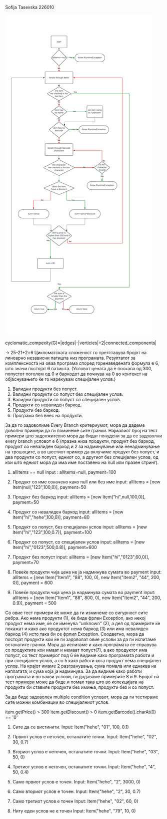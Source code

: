 Sofija Tasevska 226010

!["graph"](SI_lab2_image.png)

cyclomatic_compexity(G)=|edges|-|verticies|+2|connected_components|

-> 25-21+2=6
Цикломатската сложеност го претставува бројот на линеарно независни патишта низ програмата. Резултатот за комплексноста на оваа програма според горенаведената формула е 6, што значи постојат 6 патишта.
(Условот цената да е поскапа од 300, попустот поголем од 0 и баркодот да почнува на 0 во контекст на објаснувањето ќе го нарекувам специјален услов.)
1. Валидни продукти без попуст.
2. Валидни продукти со попуст без специјален услов.
3. Валидни продукти со попуст со специјален услов.
4. Продукти со невалиден баркод.
5. Продукти без баркод.
6. Програма без внес на продукти.

За да го задоволиме Every Branch критериумот, мора да дадеме доволно примери да ги поминеме сите гранки.
Најмалиот број на тест примери што задолжително мора да бидат понудени за да се задоволни еvery branch условот е 6 (празна низа продукти, продукт без баркод, продукт со невалиден баркод и 2 за надминување или ненадминување на трошоците, а во шестиот пример да вклучиме продукт без попуст, и два продукти со попуст, едниот со, а другиот без специјален услов, од кои што едниот мора да има име поставено на null или празен стринг).

1. allItems == null
input : allItems=null, payment=100

2. Продукт со име означено како null или без име
input: allItems = [new Item(null,"123",100,0)], payment=50

3. Продукт без баркод
input: allItems = [new Item("hi",null,100,0)], payment=50

4. Продукт со невалиден баркод
input: allItems = [new Item("hi","hehe",100,0)], payment=80

5. Продукт со попуст, без специјален услов
input: allItems = [new Item("hi","123",100,0.7)], payment=100

6. Продукт со попуст, со специјален услов
input: allItems = [new Item("hi","0123",500,0.8)], payment=600

7. Продукт без попуст
input:  allItems = [new Item("hi","0123",60,0)], payment=70

8. Повеќе продукти чија цена не ја надминува сумата во payment
input: allItems = [new Item("Item1", "88", 100, 0), new Item("Item2", "44", 200, 0)], payment = 600

9. Повеќе продукти чија цена ја надминува сумата во payment
input: allItems = [new Item("Item1", "88", 800, 0), new Item("Item2", "44", 200, 0.9)], payment = 500

Со овие тест примери ќе може да ги изминеме со сигурност сите ребра. Ако нема продукти (1), ќе биде фрлен Exception, ако некој продукт нема име, ќе се именува "unknown" (2), а дел од примерите ќе покажат и како ако продуктот нема баркод (3) или има невалиден баркод (4) исто така би се фрлил Exception. Соодветно, мора да постојат продукти кои ќе ги задоволат овие услови за да ги испитаме останатите гранки. Мора да испитаме и како програмата се справува со продуктите кои имаат и немаат попуст(7), а ако продуктот има попуст, со тест примерот под 6 ќе видиме како програмата работи и при специјален услов, а со 5 како работи кога продукт нема специјален услов. На крајот имаме 2 разгранувања, сума помала или еднаква на наплатата, и сума која ја надминува. За да видиме како работи програмата и во вакви услови, ги додаваме примерите 8 и 9. Бројот на тест примери може да биде и помал така што во колекцијата на продукти би ставиле продукти без имиња, продукти без и со попуст. 

За да биде задоволен multiple condition условот, мора да ги тестираме сите можни комбинации во специјалниот услов.

item.getPrice() > 300
item.getDiscount() > 0
item.getBarcode().charAt(0) == '0'

1. Сите да се вистинити. 
Input: Item("hehe", "01", 100, 0.1)

2. Првиот услов е неточен, останатите точни.
Input: Item("hehe", "02", 30, 0.7)

3. Вториот услов е неточен, останатите точни.
Input: Item("hehe", "03", 50, 0)

4. Третиот услов е неточен, останатите точни.
Input: Item("hehe", "4", 50, 0.4)

5. Само првиот услов е точен.
Input: Item("hehe", "2", 3000, 0)

6. Само вториот услов е точен.
Input: Item("hehe", "2", 30, 0.7)

7. Само третиот услов е точен
Input: Item("hehe", "02", 60, 0)

8. Ниту еден услов не е точен
Input: Item("hehe", "79", 10, 0)

